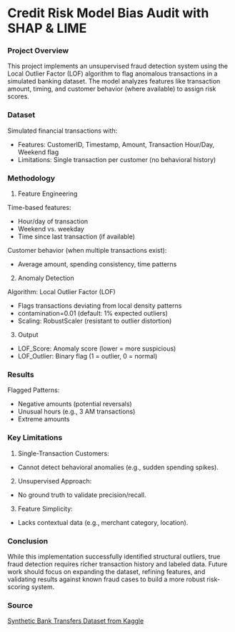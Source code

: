 # Credit Risk Model Bias Audit with SHAP & LIME

### Project Overview

This project implements an unsupervised fraud detection system using the Local Outlier Factor (LOF) algorithm to flag anomalous transactions in a simulated banking dataset. The model analyzes features like transaction amount, timing, and customer behavior (where available) to assign risk scores.

### Dataset

Simulated financial transactions with:
- Features: CustomerID, Timestamp, Amount, Transaction Hour/Day, Weekend flag
- Limitations: Single transaction per customer (no behavioral history)

### Methodology

1. Feature Engineering

Time-based features:
- Hour/day of transaction
- Weekend vs. weekday
- Time since last transaction (if available)

Customer behavior (when multiple transactions exist):
- Average amount, spending consistency, time patterns

2. Anomaly Detection

Algorithm: Local Outlier Factor (LOF)
- Flags transactions deviating from local density patterns
- contamination=0.01 (default: 1% expected outliers)
- Scaling: RobustScaler (resistant to outlier distortion)

3. Output
- LOF_Score: Anomaly score (lower = more suspicious)
- LOF_Outlier: Binary flag (1 = outlier, 0 = normal)

### Results

Flagged Patterns:

- Negative amounts (potential reversals)
- Unusual hours (e.g., 3 AM transactions)
- Extreme amounts

### Key Limitations

1. Single-Transaction Customers:
- Cannot detect behavioral anomalies (e.g., sudden spending spikes).

2. Unsupervised Approach:
- No ground truth to validate precision/recall.

3. Feature Simplicity:
- Lacks contextual data (e.g., merchant category, location).

### Conclusion

While this implementation successfully identified structural outliers, true fraud detection requires richer transaction history and labeled data. Future work should focus on expanding the dataset, refining features, and validating results against known fraud cases to build a more robust risk-scoring system.

### Source

[Synthetic Bank Transfers Dataset from Kaggle](https://www.kaggle.com/datasets/nyingsha/synthetic-bank-transfers)
